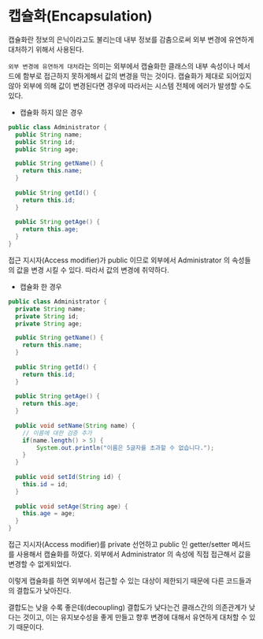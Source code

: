 # 캡슐화(Encapsulation)

캡슐화란 정보의 은닉이라고도 불리는데 내부 정보를 감춤으로써 외부 변경에 유연하게 대처하기 위해서 사용된다. 

`외부 변경에 유연하게 대처`라는 의미는 외부에서 캡슐화한 클래스의 내부 속성이나 메서드에 함부로 접근하지 못하게해서 값의 변경을 막는 것이다. 캡슐화가 제대로 되어있지 않아
외부에 의해 값이 변경된다면 경우에 따라서는 시스템 전체에 에러가 발생할 수도 있다.

- 캡슐화 하지 않은 경우

```java
public class Administrator {
  public String name; 
  public String id;
  public String age;

  public String getName() {
    return this.name;
  }
  
  public String getId() {
    return this.id;
  }
  
  public String getAge() {
    return this.age;
  }
}
```

접근 지시자(Access modifier)가 public 이므로 외부에서 Administrator 의 속성들의 값을 변경 시킬 수 있다. 따라서 값의 변경에 취약하다.

- 캡슐화 한 경우

```java
public class Administrator {
  private String name; 
  private String id;
  private String age;

  public String getName() {
    return this.name;
  }
  
  public String getId() {
    return this.id;
  }
  
  public String getAge() {
    return this.age;
  }
  
  public void setName(String name) {
    // 이름에 대한 검증 추가
    if(name.length() > 5) {
        System.out.println("이름은 5글자를 초과할 수 없습니다.");
    }
  }
  
  public void setId(String id) {
    this.id = id;
  }
  
  public void setAge(String age) {
    this.age = age;
  }
}
```

접근 지시자(Access modifier)를 private 선언하고 public 인 getter/setter 메서드를 사용해서 캡슐화를 하였다. 외부에서 Administrator 의 속성에 직접 접근해서 값을 변경할 수 없게되었다.

이렇게 캡슐화를 하면 외부에서 접근할 수 있는 대상이 제한되기 때문에 다른 코드들과의 결합도가 낮아진다.

결합도는 낮을 수록 좋은데(decoupling) 결합도가 낮다는건 클래스간의 의존관계가 낮다는 것이고, 이는 유지보수성을 좋게 만들고 향후 변경에 대해서 유연하게 대처할 수 있기 때문이다.



